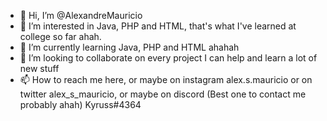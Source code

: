 - 👋 Hi, I’m @AlexandreMauricio
- 👀 I’m interested in Java, PHP and HTML, that's what I've learned at college so far ahah.
- 🌱 I’m currently learning Java, PHP and HTML ahahah
- 💞️ I’m looking to collaborate on every project I can help and learn a lot of new stuff
- 📫 How to reach me here, or maybe on instagram alex.s.mauricio or on twitter alex_s_mauricio, or maybe on discord (Best one to contact me probably ahah) Kyruss#4364

